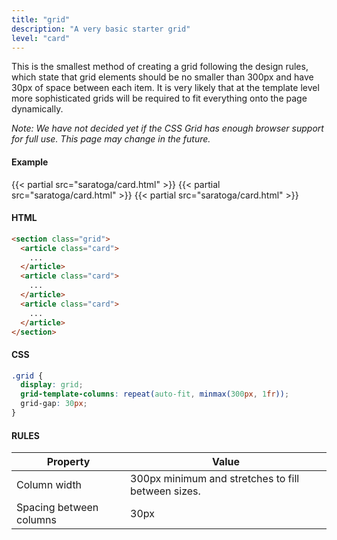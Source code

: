 ```yaml
---
title: "grid"
description: "A very basic starter grid"
level: "card"
---
```


This is the smallest method of creating a grid following the design rules, which state that grid elements should be no smaller than 300px and have 30px of space between each item. It is very likely that at the template level more sophisticated grids will be required to fit everything onto the page dynamically.

*Note: We have not decided yet if the CSS Grid has enough browser support for full use. This page may change in the future.*

#### Example
<div class="example grid">
  {{< partial src="saratoga/card.html" >}}
  {{< partial src="saratoga/card.html" >}}
  {{< partial src="saratoga/card.html" >}}
</div>

#### HTML
```html
<section class="grid">
  <article class="card"> 
    ...  
  </article>
  <article class="card"> 
    ...  
  </article>
  <article class="card"> 
    ...  
  </article>
</section>
```

#### CSS
```css
.grid {
  display: grid;
  grid-template-columns: repeat(auto-fit, minmax(300px, 1fr));
  grid-gap: 30px;
}
```

#### RULES

Property | Value
--- | ---
Column width | 300px minimum and stretches to fill between sizes.
Spacing between columns | 30px
